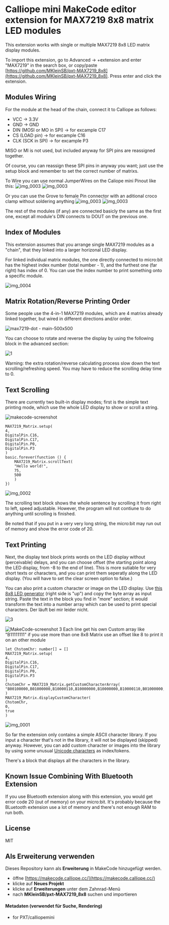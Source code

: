 # Calliope mini MakeCode editor extension for MAX7219 8x8 matrix LED modules

This extension works with single or multiple MAX7219 8x8 LED matrix display modules.

To import this extension, go to Advanced -> +extension and enter "MAX7219" in the search box, 
or copy/paste [https://github.com/MKleinSB/pxt-MAX7219_8x8](https://github.com/MKleinSB/pxt-MAX7219_8x8). Press enter and click the extension.



## Modules Wiring

For the module at the head of the chain, connect it to Calliope as follows:

* VCC -> 3.3V 
* GND -> GND
* DIN (MOSI or MO in SPI) -> for excample C17
* CS (LOAD pin) -> for excample C16
* CLK (SCK in SPI) -> for excample P3

MISO or MI is not used, but included anyway for SPI pins are reassigned together.

Of course, you can reassign these SPI pins in anyway you want; just use the setup block and remember to set the correct number of matrixs.

To Wire you can use normal JumperWires on the Caliope mini Pinout like this:
![img_0003](https://github.com/r00b1nh00d/pxt-MAX7219/blob/master/Calliope_JumperWire.jpg)
![img_0003](https://github.com/r00b1nh00d/pxt-MAX7219/blob/master/MAX_JumperWire.jpg)

Or you can use the Grove to female Pin connector with an aditional croco clamp without soldering anything
![img_0003](https://github.com/r00b1nh00d/pxt-MAX7219/blob/master/Calliope_GroveWire.jpg)
![img_0003](https://github.com/r00b1nh00d/pxt-MAX7219/blob/master/MAX_GroveWire2.jpg)

The rest of the modules (if any) are connected basicly the same as the first one, except all module's DIN connects to DOUT on the previous one.



## Index of Modules

This extension assumes that you arrange single MAX7219 modules as a "chain", that they linked into a larger horizonal LED display.

For linked individual matrix modules, the one directly connected to micro:bit has the highest index number (total number - 1), and the furthest one (far right) has index of 0. You can use the index number to print something onto a specific module.

![img_0004](https://user-images.githubusercontent.com/44191076/50699988-5e941000-1084-11e9-841e-5ff173872540.JPG)

## Matrix Rotation/Reverse Printing Order

Some people use the 4-in-1 MAX7219 modules, which are 4 matrixs already linked together, but wired in different directions and/or order.

![max7219-dot - main-500x500](https://user-images.githubusercontent.com/44191076/53904356-d2e93080-4080-11e9-96bd-c1c3e5111a4b.jpg)

You can choose to rotate and reverse the display by using the following block in the advanced section:

![1](https://github.com/r00b1nh00d/pxt-MAX7219/blob/master/MakecodeScreenshot2.PNG)

Warning: the extra rotation/reverse calculating process slow down the text scrolling/refreshing speed. You may have to reduce the scrolling delay time to 0.

## Text Scrolling

There are currently two built-in display modes; first is the simple text printing mode, which use the whole LED display to show or scroll a string.

![makecode-screenshot](https://github.com/r00b1nh00d/pxt-MAX7219/blob/master/MakecodeScreenshot1.PNG)

```blocks
MAX7219_Matrix.setup(
4,
DigitalPin.C16,
DigitalPin.C17,
DigitalPin.P0,
DigitalPin.P3
)
basic.forever(function () {
    MAX7219_Matrix.scrollText(
    "Hello world!",
    75,
    500
    )
})
```

![img_0002](https://user-images.githubusercontent.com/44191076/50700052-88e5cd80-1084-11e9-843f-2fa339c39b6f.JPG)

The scrolling text block shows the whole sentence by scrolling it from right to left, speed adjustable. However, the program will not contiune to do anything until scrolling is finished.

Be noted that if you put in a very very long string, the micro:bit may run out of memory and show the error code of 20.

## Text Printing

Next, the display text block prints words on the LED display without (perceivable) delays, and you can choose offset (the starting point along the LED display, from -8 to the end of line). This is more sutiable for very short texts or characters, and you can print them seperatly along the LED display. (You will have to set the clear screen option to false.)

You can also print a custom character or image on the LED display. Use [this 8x8 LED generator](http://robojax.com/learn/arduino/8x8LED/) (right side is "up") and copy the byte array as input string. Paste the text in the block you find in "more" section; it would transform the text into a number array which can be used to print special characters.
Der läuft bei mir leider nicht.

![3](https://user-images.githubusercontent.com/44191076/50700687-2261af00-1086-11e9-8451-aff7c771dc64.jpg)

![MakeCode-screenshot 3](https://github.com/r00b1nh00d/pxt-max7219/blob/master/MakecodeScreenshot3.PNG)
Each line get his own Custom array like "B11111111" if you use more than one 8x8 Matrix use an offset like 8 to print it on an other module
```blocks
let ChstomChr: number[] = []
MAX7219_Matrix.setup(
4,
DigitalPin.C16,
DigitalPin.C17,
DigitalPin.P0,
DigitalPin.P3
)
ChstomChr = MAX7219_Matrix.getCustomCharacterArray(
"B00100000,B01000000,B10000110,B10000000,B10000000,B10000110,B01000000,B00100000"
)
MAX7219_Matrix.displayCustomCharacter(
ChstomChr,
0,
true
)
```

![img_0001](https://user-images.githubusercontent.com/44191076/50700621-ff36ff80-1085-11e9-942d-0ef1c3cef84f.JPG)

So far the extension only contains a simple ASCII character library. If you input a character that's not in the library, it will not be displayed (skipped) anyway. However, you can add custom character or images into the library by using some unusual [Unicode characters](https://en.wikipedia.org/wiki/List_of_Unicode_characters) as index/tokens.

There's a block that displays all the characters in the library.


## Known Issue Combining With Bluetooth Extension

If you use Bluetooth extension along with this extension, you would get error code 20 (out of memory) on your micro:bit. It's probably because the BLuetooth extension use a lot of memory and there's not enough RAM to run both.

## License

MIT

## Als Erweiterung verwenden

Dieses Repository kann als **Erweiterung** in MakeCode hinzugefügt werden.

* öffne [https://makecode.calliope.cc/](https://makecode.calliope.cc/)
* klicke auf **Neues Projekt**
* klicke auf **Erweiterungen** unter dem Zahnrad-Menü
* nach **MKleinSB/pxt-MAX7219_8x8** suchen und importieren


#### Metadaten (verwendet für Suche, Rendering)

* for PXT/calliopemini
<script src="https://makecode.com/gh-pages-embed.js"></script>